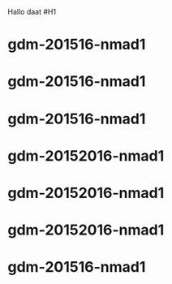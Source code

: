 Hallo daat 
#H1
#####

# gdm-201516-nmad1
# gdm-201516-nmad1
# gdm-201516-nmad1
# gdm-20152016-nmad1
# gdm-20152016-nmad1
# gdm-20152016-nmad1
# gdm-201516-nmad1
